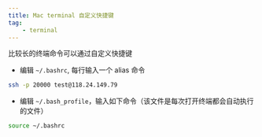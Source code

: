 ```yaml
---
title: Mac terminal 自定义快捷键
tag: 
	- terminal
---
```


比较长的终端命令可以通过自定义快捷键

- 编辑 `~/.bashrc`, 每行输入一个 alias 命令

```bash
ssh -p 20000 test@118.24.149.79
```

- 编辑 `~/.bash_profile`，输入如下命令（该文件是每次打开终端都会自动执行的文件）

```bash
source ~/.bashrc
```